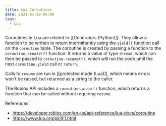 ```yaml
---
title: Lua Coroutines
date: 2021-01-18 00:00
tags:
  - Lua
---
```


Coroutines in Lua are related to [[Generators (Python)]]. They allow a function to be written to return intermittantly using the `yield()` function call on the `coroutine` table. The coroutine is created by passing a function to the `coroutine.create(f)` function. It returns a value of type `thread`, which can then be passed to   `coroutine.resume(t)`, which will run the code until the next `coroutine.yield` call or `return`.

Calls to `resume` are run in [[protected mode (Lua)]], which means errors won't be raised, but returned as a string to the caller.

The Roblox API includes a `coroutine.wrap(f)` function, which returns a function that can be called without requiring `resume`.

References:

* https://developer.roblox.com/en-us/api-reference/lua-docs/coroutine
* https://www.lua.org/pil/9.1.html